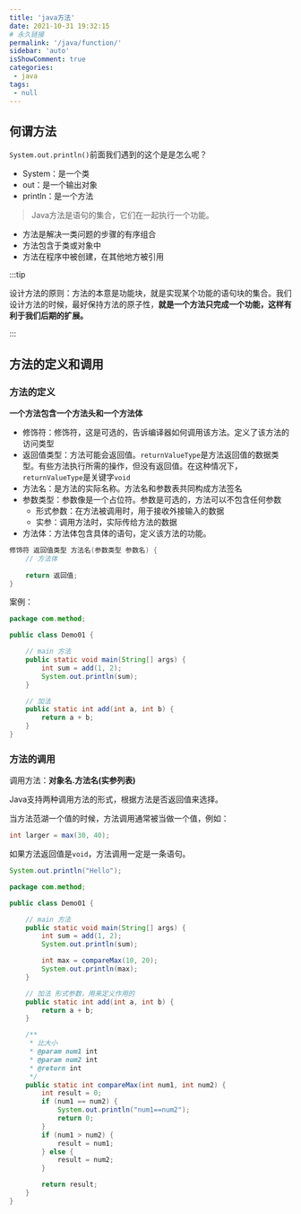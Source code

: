 ```yaml
---
title: 'java方法'
date: 2021-10-31 19:32:15
# 永久链接
permalink: '/java/function/'
sidebar: 'auto'
isShowComment: true
categories:
 - java
tags:
 - null
---
```




## 何谓方法

`System.out.println()`前面我们遇到的这个是是怎么呢？

-   System：是一个类
-   out：是一个输出对象
-   println：是一个方法



>   Java方法是语句的集合，它们在一起执行一个功能。

-   方法是解决一类问题的步骤的有序组合
-   方法包含于类或对象中
-   方法在程序中被创建，在其他地方被引用



:::tip

设计方法的原则：方法的本意是功能块，就是实现某个功能的语句块的集合。我们设计方法的时候，最好保持方法的原子性，**就是一个方法只完成一个功能，这样有利于我们后期的扩展。**

:::



<!-- more -->

## 方法的定义和调用

### 方法的定义

**一个方法包含一个方法头和一个方法体**

-   修饰符：修饰符，这是可选的，告诉编译器如何调用该方法。定义了该方法的访问类型
-   返回值类型：方法可能会返回值。`returnValueType`是方法返回值的数据类型。有些方法执行所需的操作，但没有返回值。在这种情况下，`returnValueType`是关键字`void`
-   方法名：是方法的实际名称。方法名和参数表共同构成方法签名
-   参数类型：参数像是一个占位符。参数是可选的，方法可以不包含任何参数
    -   形式参数：在方法被调用时，用于接收外接输入的数据
    -   实参：调用方法时，实际传给方法的数据
-   方法体：方法体包含具体的语句，定义该方法的功能。



```java
修饰符 返回值类型 方法名(参数类型 参数名) {
    // 方法体
    
    return 返回值;
}
```





案例：

```java
package com.method;

public class Demo01 {

    // main 方法
    public static void main(String[] args) {
        int sum = add(1, 2);
        System.out.println(sum);
    }

    // 加法
    public static int add(int a, int b) {
        return a + b;
    }
}

```



### 方法的调用

调用方法：**对象名.方法名(实参列表)**

Java支持两种调用方法的形式，根据方法是否返回值来选择。

当方法范湖一个值的时候，方法调用通常被当做一个值，例如：

```java
int larger = max(30, 40);
```

如果方法返回值是`void`，方法调用一定是一条语句。

```java
System.out.println("Hello");
```



```java
package com.method;

public class Demo01 {

    // main 方法
    public static void main(String[] args) {
        int sum = add(1, 2);
        System.out.println(sum);

        int max = compareMax(10, 20);
        System.out.println(max);
    }

    // 加法 形式参数，用来定义作用的
    public static int add(int a, int b) {
        return a + b;
    }

    /**
     * 比大小
     * @param num1 int
     * @param num2 int
     * @return int
     */
    public static int compareMax(int num1, int num2) {
        int result = 0;
        if (num1 == num2) {
            System.out.println("num1==num2");
            return 0;
        }
        if (num1 > num2) {
            result = num1;
        } else {
            result = num2;
        }

        return result;
    }
}

```

